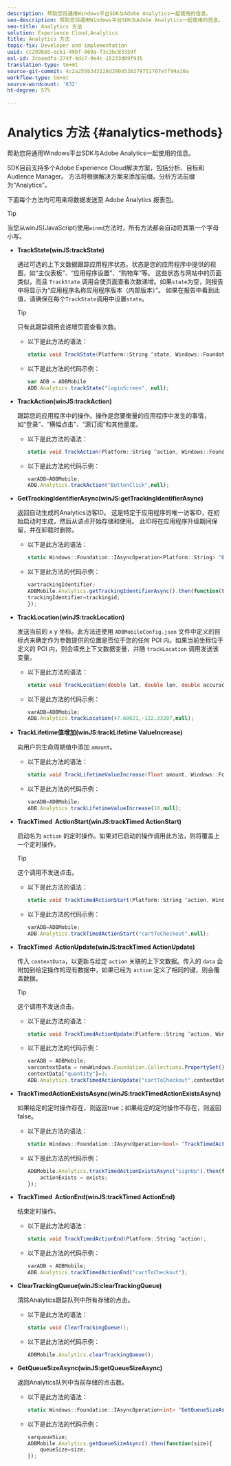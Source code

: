 ```yaml
---
description: 帮助您将通用Windows平台SDK与Adobe Analytics一起使用的信息。
seo-description: 帮助您将通用Windows平台SDK与Adobe Analytics一起使用的信息。
seo-title: Analytics 方法
solution: Experience Cloud,Analytics
title: Analytics 方法
topic-fix: Developer and implementation
uuid: cc299bb5-ec61-49bf-869a-f3c3bc83359f
exl-id: 3ceaedfa-274f-4dc7-9e4c-15233d09f935
translation-type: tm+mt
source-git-commit: 4c2a255b343128d2904530279751767e7f99a10a
workflow-type: tm+mt
source-wordcount: '632'
ht-degree: 57%

---
```


# Analytics 方法 {#analytics-methods}

帮助您将通用Windows平台SDK与Adobe Analytics一起使用的信息。

SDK目前支持多个Adobe Experience Cloud解决方案，包括分析、目标和Audience Manager。 方法将根据解决方案来添加前缀。分析方法前缀为“Analytics”。

下面每个方法均可用来将数据发送至 Adobe Analytics 报表包。

>[!TIP]
>
>当您从winJS(JavaScript)使用`winmd`方法时，所有方法都会自动将其第一个字母小写。

* **TrackState(winJS:trackState)**

   通过可选的上下文数据跟踪应用程序状态。状态是您的应用程序中提供的视图，如“主仪表板”、“应用程序设置”、“购物车”等。 这些状态与网站中的页面类似，而且 `TrackState` 调用会使页面查看次数递增。如果`state`为空，则报告中将显示为“应用程序名称应用程序版本（内部版本）”。 如果在报告中看到此值，请确保在每个`TrackState`调用中设置`state`。

   >[!TIP]
   >
   >只有此跟踪调用会递增页面查看次数。

   * 以下是此方法的语法：

      ```csharp
      static void TrackState(Platform::String ^state, Windows::Foundation::Collections::IMap<Platform::String^, Platform::Object> ^contextData); 
      ```

   * 以下是此方法的代码示例：

      ```js
      var ADB = ADBMobile
      ADB.Analytics.trackState("loginScreen", null);
      ```

* **TrackAction(winJS:trackAction)**

   跟踪您的应用程序中的操作。操作是您要衡量的应用程序中发生的事情，如“登录”、“横幅点击”、“源订阅”和其他量度。

   * 以下是此方法的语法：

      ```csharp
      static void TrackAction(Platform::String ^action, Windows::Foundation::Collections::IMap<Platform::String^, Platform::Object> ^contextData); 
      ```

   * 以下是此方法的代码示例：

      ```js
      varADB=ADBMobile; 
      ADB.Analytics.trackAction("ButtonClick",null); 
      ```

* **GetTrackingIdentifierAsync(winJS:getTrackingIdentifierAsync)**

   返回自动生成的Analytics访客ID。 这是特定于应用程序的唯一访客ID，在初始启动时生成，然后从该点开始存储和使用。 此ID将在应用程序升级期间保留，并在卸载时删除。

   * 以下是此方法的语法：

      ```csharp
      static Windows::Foundation::IAsyncOperation<Platform::String> ^GetTrackingIdentifierAsync(); 
      ```

   * 以下是此方法的代码示例：

      ```js
      vartrackingIdentifier; 
      ADBMobile.Analytics.getTrackingIdentifierAsync().then(function(trackingid){
      trackingIdentifier=trackingid;
      });
      ```

* **TrackLocation(winJS:trackLocation)**

   发送当前的 x y 坐标。此方法还使用 `ADBMobileConfig.json` 文件中定义的目标点来确定作为参数提供的位置是否位于您的任何 POI 内。如果当前坐标位于定义的 POI 内，则会填充上下文数据变量，并随 `trackLocation` 调用发送该变量。

   * 以下是此方法的语法：

      ```csharp
      static void TrackLocation(double lat, double lon, double accuracy, Windows::Foundation::Collections::IMap<Platform::String^, Platform::Object> ^contextData);
      ```

   * 以下是此方法的代码示例：

      ```js
      varADB=ADBMobile; 
      ADB.Analytics.trackLocation(47.60621,-122.33207,null);
      ```

* **TrackLifetime值&#x200B;增加(winJS:trackLifetime &#x200B; ValueIncrease)**

   向用户的生命周期值中添加 `amount`。

   * 以下是此方法的语法：

      ```csharp
      static void TrackLifetimeValueIncrease(float amount, Windows::Foundation::Collections::IMap<Platform::String^, Platform::Object> ^contextData); 
      ```

   * 以下是此方法的代码示例：

      ```js
      varADB=ADBMobile;
      ADB.Analytics.trackLifetimeValueIncrease(10,null);
      ```

* **TrackTimed &#x200B; ActionStart(winJS:trackTimed &#x200B; ActionStart)**

   启动名为 `action` 的定时操作。如果对已启动的操作调用此方法，则将覆盖上一个定时操作。

   >[!TIP]
   >
   >这个调用不发送点击。

   * 以下是此方法的语法：

      ```csharp
      static void TrackTimedActionStart(Platform::String ^action, Windows::Foundation::Collections::IMap<Platform::String^, Platform::Object^> ^contextData); 
      ```

   * 以下是此方法的代码示例：

      ```js
      varADB=ADBMobile;
      ADB.Analytics.trackTimedActionStart("cartToCheckout",null); 
      ```

* **TrackTimed &#x200B; ActionUpdate(winJS:trackTimed &#x200B; ActionUpdate)**

   传入 `contextData`，以更新与给定 `action` 关联的上下文数据。传入的 `data` 会附加到给定操作的现有数据中，如果已经为 `action` 定义了相同的键，则会覆盖数据。

   >[!TIP]
   >
   >这个调用不发送点击。

   * 以下是此方法的语法：

      ```csharp
      static void TrackTimedActionUpdate(Platform::String ^action, Windows::Foundation::Collections::IMap<Platform::String^, Platform::Object> ^contextData); 
      ```

   * 以下是此方法的代码示例：

      ```js
      varADB = ADBMobile;
      varcontextData = newWindows.Foundation.Collections.PropertySet();
      contextData["quantity"]=3; 
      ADB.Analytics.trackTimedActionUpdate("cartToCheckout",contextData);
      ```

* **TrackTimedActionExistsAsync(winJS:trackTimedActionExistsAsync)**

   如果给定的定时操作存在，则返回true；如果给定的定时操作不存在，则返回false。

   * 以下是此方法的语法：

      ```csharp
      static Windows::Foundation::IAsyncOperation<bool> ^TrackTimedActionExistsAsync(Platform::String ^action); 
      ```

   * 以下是此方法的代码示例：

      ```js
      ADBMobile.Analytics.trackTimedActionExistsAsync("signUp").then(function(exists){ 
          actionExists = exists; 
      });
      ```

* **TrackTimed &#x200B; ActionEnd(winJS:trackTimed &#x200B; ActionEnd)**

   结束定时操作。

   * 以下是此方法的语法：

      ```csharp
      static void TrackTimedActionEnd(Platform::String ^action);
      ```

   * 以下是此方法的代码示例：

      ```js
      varADB = ADBMobile; 
      ADB.Analytics.trackTimedActionEnd("cartToCheckout"); 
      ```

* **ClearTrackingQueue(winJS:clearTrackingQueue)**

   清除Analytics跟踪队列中所有存储的点击。

   * 以下是此方法的语法：

      ```csharp
      static void ClearTrackingQueue();
      ```

   * 以下是此方法的代码示例：

      ```js
      ADBMobile.Analytics.clearTrackingQueue();
      ```

* **GetQueueSizeAsync(winJS:getQueueSizeAsync)**

   返回Analytics队列中当前存储的点击数。

   * 以下是此方法的语法：

      ```csharp
      static Windows::Foundation::IAsyncOperation<int> ^GetQueueSizeAsync();
      ```

   * 以下是此方法的代码示例：

      ```js
      varqueueSize;
      ADBMobile.Analytics.getQueueSizeAsync().then(function(size){ 
          queueSize=size;
      });
      ```
